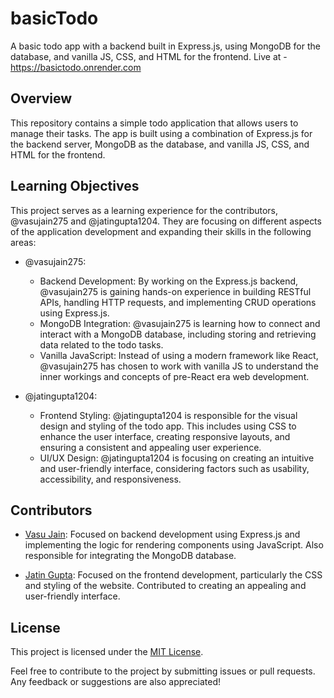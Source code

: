 # basicTodo

A basic todo app with a backend built in Express.js, using MongoDB for the database, and vanilla JS, CSS, and HTML for the frontend. Live at - https://basictodo.onrender.com

## Overview

This repository contains a simple todo application that allows users to manage their tasks. The app is built using a combination of Express.js for the backend server, MongoDB as the database, and vanilla JS, CSS, and HTML for the frontend.

## Learning Objectives

This project serves as a learning experience for the contributors, @vasujain275 and @jatingupta1204. They are focusing on different aspects of the application development and expanding their skills in the following areas:

- @vasujain275:
  - Backend Development: By working on the Express.js backend, @vasujain275 is gaining hands-on experience in building RESTful APIs, handling HTTP requests, and implementing CRUD operations using Express.js.
  - MongoDB Integration: @vasujain275 is learning how to connect and interact with a MongoDB database, including storing and retrieving data related to the todo tasks.
  - Vanilla JavaScript: Instead of using a modern framework like React, @vasujain275 has chosen to work with vanilla JS to understand the inner workings and concepts of pre-React era web development.

- @jatingupta1204:
  - Frontend Styling: @jatingupta1204 is responsible for the visual design and styling of the todo app. This includes using CSS to enhance the user interface, creating responsive layouts, and ensuring a consistent and appealing user experience.
  - UI/UX Design: @jatingupta1204 is focusing on creating an intuitive and user-friendly interface, considering factors such as usability, accessibility, and responsiveness.

## Contributors

- [Vasu Jain](https://github.com/vasujain275): Focused on backend development using Express.js and implementing the logic for rendering components using JavaScript. Also responsible for integrating the MongoDB database.

- [Jatin Gupta](https://github.com/jatingupta1204): Focused on the frontend development, particularly the CSS and styling of the website. Contributed to creating an appealing and user-friendly interface.

## License

This project is licensed under the [MIT License](LICENSE).

Feel free to contribute to the project by submitting issues or pull requests. Any feedback or suggestions are also appreciated!

